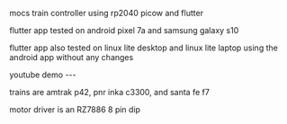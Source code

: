 mocs train controller using rp2040 picow and flutter

flutter app tested on android pixel 7a and samsung galaxy s10

flutter app also tested on linux lite desktop and linux lite laptop using the android  app without any changes

youtube demo ---  

trains are amtrak p42, pnr inka c3300, and santa fe f7

motor driver is an RZ7886 8 pin dip



